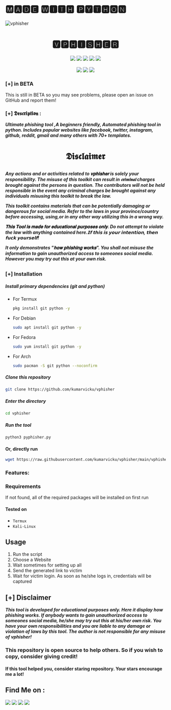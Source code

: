 
<!--![image](https://user-images.githubusercontent.com/84949946/149452783-5e23638c-0299-4849-b745-d6618c96d062.png)-->
<h1>🅼🅰🅳🅴 🆆🅸🆃🅷 🅿🆈🆃🅷🅾🅽</h1>




![vphisher](https://user-images.githubusercontent.com/84949946/149452645-f9e0e8ed-eb18-486b-be18-f8ff9b3e0bea.PNG)

<h1 align="center">🆅🅿🅷🅸🆂🅷🅴🆁</h1>
<p align="center">
  <img src="https://img.shields.io/badge/Version-1.0-black?style=for-the-badge">
  <img src="https://img.shields.io/github/stars/kumarvicku/vphisher?style=for-the-badge&color=darkblue">
  <img src="https://img.shields.io/github/forks/kumarvicku/vphisher?color=brown&style=for-the-badge">
  <img src="https://img.shields.io/github/issues/kumarvicku/vphisher?color=darkgreen&style=for-the-badge">
  <img src="https://img.shields.io/github/license/kumarvicku/vphisher?style=for-the-badge&color=darkred">   
<br>
<br>
  <img src="https://img.shields.io/badge/Author-Kumarvicku-blue?style=flat-rectangle">
  <img src="https://img.shields.io/badge/Open%20Source-Yes-black?style=flat-rectangle">
  <img src="https://img.shields.io/badge/Written%20In-Python-darkgreen?style=flat-rectangle">
</p>

### [+] in BETA

This is still in BETA so you may see problems, please open an issue on GitHub and report them!

### [+] 𝕯𝖊𝖘𝖈𝖗𝖎𝖕𝖙𝖎𝖔𝖓 :
<i><b>Ultimate phishing tool ,A beginners friendly, Automated phishing tool in python. Includes popular websites like facebook, twitter, instagram, github, reddit, gmail and many others with 70+ templates.</i></b>

<h1><p align="center">𝕯𝖎𝖘𝖈𝖑𝖆𝖎𝖒𝖊𝖗</p></h1>

<i><b>Any actions and or activities related to 𝐯𝐩𝐡𝐢𝐬𝐡𝐞𝐫 is solely your responsibility. The misuse of this toolkit can result in 𝖈𝖗𝖎𝖒𝖎𝖓𝖆𝖑 charges brought against the persons in question. The contributors will not be held responsible in the event any criminal charges be brought against any individuals misusing this toolkit to break the law.

This toolkit contains materials that can be potentially damaging or dangerous for social media. Refer to the laws in your province/country before accessing, using,or in any other way utilizing this in a wrong way.

𝐓𝐡𝐢𝐬 𝐓𝐨𝐨𝐥 𝐢𝐬 𝐦𝐚𝐝𝐞 𝐟𝐨𝐫 𝐞𝐝𝐮𝐜𝐚𝐭𝐢𝐨𝐧𝐚𝐥 𝐩𝐮𝐫𝐩𝐨𝐬𝐞𝐬 𝐨𝐧𝐥𝐲. Do not attempt to violate the law with anything contained here.𝗜𝗳 𝘁𝗵𝗶𝘀 𝗶𝘀 𝘆𝗼𝘂𝗿 𝗶𝗻𝘁𝗲𝗻𝘁𝗶𝗼𝗻, 𝘁𝗵𝗲𝗻 𝗳𝘂𝗰𝗸 𝘆𝗼𝘂𝗿𝘀𝗲𝗹𝗳!

  It only demonstrates "𝐡𝐨𝐰 𝐩𝐡𝐢𝐬𝐡𝐢𝐧𝐠 𝐰𝐨𝐫𝐤𝐬". You shall not misuse the information to gain unauthorized access to someones social media. However you may try out this at your own risk.</i></b>

##

### [+] Installation

##### Install primary dependencies (git and python)
- For Termux
    ```bash
    pkg install git python -y
    ```
- For Debian
    ```bash
    sudo apt install git python -y
    ``` 
- For Fedora
    ```bash
    sudo yum install git python -y
    ```
 - For Arch
    ```bash
    sudo pacman -S git python --noconfirm
    ```

##### Clone this repository

 ```bash
 git clone https://github.com/kumarvicku/vphisher
 ```
##### Enter the directory
 ```bash
 cd vphisher
 ```

##### Run the tool
 ```bash
 python3 pyphisher.py
 ```

#### Or, directly run
```bash
wget https://raw.githubusercontent.com/kumarvicku/vphisher/main/vphisher.py && python3 vphisher.py
```

### Features:


### Requirements


If not found, all of the required packages will be installed on first run

#### Tested on

 - `Termux`
 - `Kali-Linux`

## Usage

1. Run the script
2. Choose a Website
3. Wait sometimes for setting up all
4. Send the generated link to victim
5. Wait for victim login. As soon as he/she logs in, credentials will be captured


## [+] Disclaimer
***This tool is developed for educational purposes only. Here it display how phishing works. If anybody wants to gain unauthorized access to someones social media, he/she may try out this at his/her own risk. You have your own responsibilities and you are liable to any damage or violation of laws by this tool. The author is not responsible for any misuse of vphisher!***

### This repository is open source to help others. So if you wish to copy, consider giving credit!

####  If this tool helped you, consider staring repository. Your stars encourage me a lot!


## Find Me on :
<p align="left">
  <a href="https://github.com/kumarvicku"_blank"><img src="https://img.shields.io/badge/Github-kumarvicku-darkblue?style=for-the-badge&logo=github"></a>
  <a href="https://www.instagram.com/v_for_vicku/" target="_blank"><img src="https://img.shields.io/badge/IG-%40v_for_vicku-darkblue?style=for-the-badge&logo=instagram"></a>
  <a href="https://www.facebook.com/profile.php?id=100055525980457" target="_blank"><img src="https://img.shields.io/badge/Chat-Messenger-darkblue?style=for-the-badge&logo=facebook"></a>
  <a href="https://wa.me/+918409340413" target="_blank"><img src="https://img.shields.io/badge/WHATSAPP-%2325D366.svg?&style=for-the-badge&logo=whatsapp&logoColor=white"></a>
</p>
